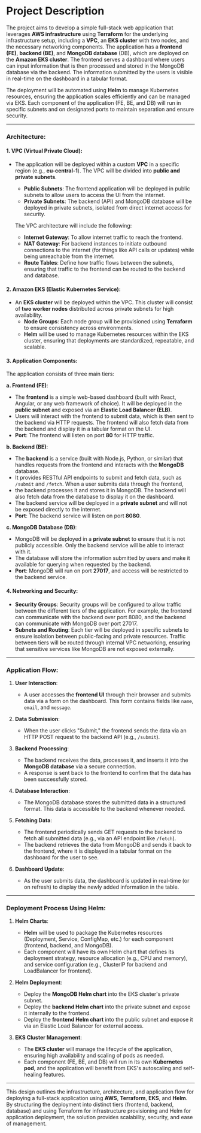 #                                                                              **Project Description**

The project aims to develop a simple full-stack web application that leverages **AWS infrastructure** using **Terraform** for the underlying infrastructure setup, 
including a **VPC**, an **EKS cluster** with two nodes, and the necessary networking components. The application has a **frontend (FE)**, **backend (BE)**, and **MongoDB database** (DB), 
which are deployed on the **Amazon EKS cluster**. The frontend serves a dashboard where users can input information that is then processed and stored in the MongoDB database via the backend. 
The information submitted by the users is visible in real-time on the dashboard in a tabular format.

The deployment will be automated using **Helm** to manage Kubernetes resources, ensuring the application scales efficiently and can be managed via EKS. 
Each component of the application (FE, BE, and DB) will run in specific subnets and on designated ports to maintain separation and ensure security.

---

### **Architecture**:

#### **1. VPC (Virtual Private Cloud)**:
- The application will be deployed within a custom **VPC** in a specific region (e.g., **eu-central-1**). The VPC will be divided into **public and private subnets**.
   - **Public Subnets**: The frontend application will be deployed in public subnets to allow users to access the UI from the internet.
   - **Private Subnets**: The backend (API) and MongoDB database will be deployed in private subnets, isolated from direct internet access for security.
   
   The VPC architecture will include the following:
   - **Internet Gateway**: To allow internet traffic to reach the frontend.
   - **NAT Gateway**: For backend instances to initiate outbound connections to the internet (for things like API calls or updates) while being unreachable from the internet.
   - **Route Tables**: Define how traffic flows between the subnets, ensuring that traffic to the frontend can be routed to the backend and database.

#### **2. Amazon EKS (Elastic Kubernetes Service)**:
- An **EKS cluster** will be deployed within the VPC. This cluster will consist of **two worker nodes** distributed across private subnets for high availability. 
   - **Node Groups**: Each node group will be provisioned using **Terraform** to ensure consistency across environments.
   - **Helm** will be used to manage Kubernetes resources within the EKS cluster, ensuring that deployments are standardized, repeatable, and scalable.

#### **3. Application Components**:
The application consists of three main tiers:
   
   **a. Frontend (FE)**:
   - The **frontend** is a simple web-based dashboard (built with React, Angular, or any web framework of choice). It will be deployed in the **public subnet** and exposed via an **Elastic Load Balancer (ELB)**.
   - Users will interact with the frontend to submit data, which is then sent to the backend via HTTP requests. The frontend will also fetch data from the backend and display it in a tabular format on the UI.
   - **Port**: The frontend will listen on port **80** for HTTP traffic.

   **b. Backend (BE)**:
   - The **backend** is a service (built with Node.js, Python, or similar) that handles requests from the frontend and interacts with the **MongoDB** database.
   - It provides RESTful API endpoints to submit and fetch data, such as `/submit` and `/fetch`. When a user submits data through the frontend,
   - the backend processes it and stores it in MongoDB. The backend will also fetch data from the database to display it on the dashboard.
   - The backend service will be deployed in a **private subnet** and will not be exposed directly to the internet.
   - **Port**: The backend service will listen on port **8080**.

   **c. MongoDB Database (DB)**:
   - MongoDB will be deployed in a **private subnet** to ensure that it is not publicly accessible. Only the backend service will be able to interact with it.
   - The database will store the information submitted by users and make it available for querying when requested by the backend.
   - **Port**: MongoDB will run on port **27017**, and access will be restricted to the backend service.

#### **4. Networking and Security**:
- **Security Groups**: Security groups will be configured to allow traffic between the different tiers of the application. For example, the frontend can communicate with the backend over port 8080, and the backend can communicate with MongoDB over port 27017.
- **Subnets and Routing**: Each tier will be deployed in specific subnets to ensure isolation between public-facing and private resources. Traffic between tiers will be routed through internal VPC networking, ensuring that sensitive services like MongoDB are not exposed externally.

---

### **Application Flow**:

1. **User Interaction**:
   - A user accesses the **frontend UI** through their browser and submits data via a form on the dashboard. This form contains fields like `name`, `email`, and `message`.

2. **Data Submission**:
   - When the user clicks "Submit," the frontend sends the data via an HTTP POST request to the backend API (e.g., `/submit`).

3. **Backend Processing**:
   - The backend receives the data, processes it, and inserts it into the **MongoDB database** via a secure connection.
   - A response is sent back to the frontend to confirm that the data has been successfully stored.

4. **Database Interaction**:
   - The MongoDB database stores the submitted data in a structured format. This data is accessible to the backend whenever needed.

5. **Fetching Data**:
   - The frontend periodically sends GET requests to the backend to fetch all submitted data (e.g., via an API endpoint like `/fetch`). 
   - The backend retrieves the data from MongoDB and sends it back to the frontend, where it is displayed in a tabular format on the dashboard for the user to see.

6. **Dashboard Update**:
   - As the user submits data, the dashboard is updated in real-time (or on refresh) to display the newly added information in the table.

---

### **Deployment Process Using Helm**:

1. **Helm Charts**:
   - **Helm** will be used to package the Kubernetes resources (Deployment, Service, ConfigMap, etc.) for each component (frontend, backend, and MongoDB).
   - Each component will have its own Helm chart that defines its deployment strategy, resource allocation (e.g., CPU and memory), and service configuration (e.g., ClusterIP for backend and LoadBalancer for frontend).

2. **Helm Deployment**:
   - Deploy the **MongoDB Helm chart** into the EKS cluster's private subnet.
   - Deploy the **backend Helm chart** into the private subnet and expose it internally to the frontend.
   - Deploy the **frontend Helm chart** into the public subnet and expose it via an Elastic Load Balancer for external access.

3. **EKS Cluster Management**:
   - The **EKS cluster** will manage the lifecycle of the application, ensuring high availability and scaling of pods as needed.
   - Each component (FE, BE, and DB) will run in its own **Kubernetes pod**, and the application will benefit from EKS's autoscaling and self-healing features.

---

This design outlines the infrastructure, architecture, and application flow for deploying a full-stack application using **AWS**, **Terraform**, **EKS**, and **Helm**. 
By structuring the deployment into distinct tiers (frontend, backend, database) and using Terraform for infrastructure provisioning and Helm for application deployment, the solution provides scalability, security, and ease of management.
